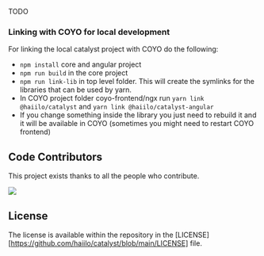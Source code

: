 TODO


### Linking with COYO for local development
For linking the local catalyst project with COYO do the following:

* ``npm install`` core and angular project
* ``npm run build`` in the core project  
* ``npm run link-lib`` in top level folder. This will create the symlinks for the libraries that can be used by yarn.
* In COYO project folder coyo-frontend/ngx run ``yarn link @haiilo/catalyst`` and ``yarn link @haiilo/catalyst-angular``
* If you change something inside the library you just need to rebuild it and it will be available in COYO (sometimes you might need to restart COYO frontend)

## Code Contributors

This project exists thanks to all the people who contribute.

<a href="https://github.com/haiilo/catalyst/graphs/contributors">
  <img src="https://contrib.rocks/image?repo=haiilo/catalyst" />
</a>

## License

The license is available within the repository in the
[LICENSE][https://github.com/haiilo/catalyst/blob/main/LICENSE] file.
